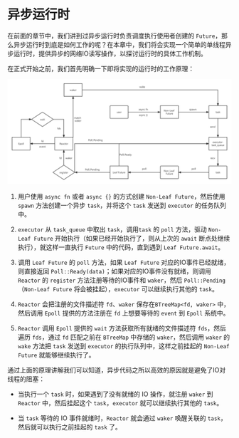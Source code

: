# 异步运行时

在前面的章节中，我们讲到过异步运行时负责调度执行使用者创建的 `Future`，那么异步运行时到底是如何工作的呢？在本章中，我们将会实现一个简单的单线程异步运行时，提供异步的网络IO读写操作，以探讨运行时的具体工作机制。

在正式开始之前，我们首先明确一下即将实现的运行时的工作原理：

![](imgs/async-runtime.png)



1. 用户使用 `async fn` 或者 `async {}` 的方式创建 `Non-Leaf Future`，然后使用 `spawn` 方法创建一个异步 `task`，并将这个 `task` 发送到 `executor` 的任务队列中。

   

2. `executor` 从 `task_queue` 中取出 `task`，调用`task` 的 `poll` 方法，驱动 `Non-Leaf Future` 开始执行（如果已经开始执行了，则从上次的 `await` 断点处继续执行），就这样一直执行 `Future` 中的代码，直到遇到 `Leaf Future.await`。

   

3. 调用 `Leaf Future` 的 `poll` 方法，如果 `Leaf Future` 对应的IO事件已经就绪，则直接返回 `Poll::Ready(data)`；如果对应的IO事件没有就绪，则调用 `Reactor` 的 `register` 方法注册等待的IO事件和 `waker`，然后 `Poll::Pending`（`Non-Leaf Future` 将会被挂起），`executor` 可以继续执行其他的 `task`。

   

4. `Reactor` 会把注册的文件描述符 `fd`、`waker` 保存在`BTreeMap<fd, waker>` 中，然后调用 `Epoll` 提供的方法注册在 `fd` 上想要等待的 `event` 到 `Epoll` 系统中。

   

5. `Reactor` 调用 `Epoll` 提供的 `wait` 方法获取所有就绪的文件描述符 `fds`，然后遍历 `fds`，通过 `fd` 匹配之前在 `BTreeMap` 中存储的 `waker`，然后调用 `waker` 的 `wake` 方法把 `task` 发送到 `executor` 的执行队列中，这样之前挂起的 `Non-Leaf Future` 就能够继续执行了。

   

通过上面的原理讲解我们可以知道，异步代码之所以高效的原因就是避免了IO对线程的阻塞：

* 当执行一个 `task` 时，如果遇到了没有就绪的 IO 操作，就注册 `waker` 到 `Reactor` 中，然后挂起这个 `task`，`executor` 就可以继续执行其他的 `task`。

* 当 `task` 等待的 IO 事件就绪时，`Reactor` 就会通过 `waker` 唤醒关联的 `task`，然后就可以执行之前挂起的 `task` 了。
